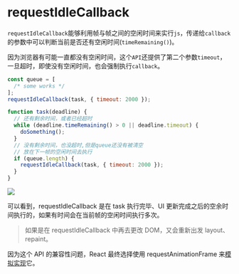 # requestIdleCallback

`requestIdleCallback`能够利用帧与帧之间的空闲时间来实行`js`，传递给`callback`的参数中可以判断当前是否还有空闲时间(`timeRemaining()`)。

因为浏览器有可能一直都没有空闲时间，这个`API`还提供了第二个参数`timeout`，一旦超时，即使没有空闲时间，也会强制执行`callback`。

```js
const queue = [
  /* some works */
];
requestIdleCallback(task, { timeout: 2000 });

function task(deadline) {
  // 还有剩余时间，或者已经超时
  while (deadline.timeRemaining() > 0 || deadline.timeout) {
    doSomething();
  }
  // 没有剩余时间，也没超时,但是queue还没有被清空
  // 放在下一帧的空闲时间去执行
  if (queue.length) {
    requestIdleCallback(task, { timeout: 2000 });
  }
}
```

![](https://user-gold-cdn.xitu.io/2019/5/20/16ad41a81352c11b?w=1544&h=396&f=png&s=252562)

可以看到，requestIdleCallback 是在 task 执行完毕、UI 更新完成之后的空余时间执行的，如果有时间会在当前帧的空闲时间执行多次。

> 如果是在 requestIdleCallback 中再去更改 DOM，又会重新出发 layout、repaint。

因为这个 API 的兼容性问题，React 最终选择使用 requestAnimationFrame 来[模拟实现](https://github.com/facebook/react/blob/v16.8.0/packages/scheduler/src/Scheduler.js#L455)它。

